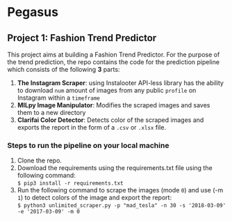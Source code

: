 # Pegasus

## Project 1: Fashion Trend Predictor

This project aims at building a Fashion Trend Predictor. For the purpose of the trend prediction, the repo contains the code for the prediction pipeline which consists of the following **3** parts:
  1. **The Instagram Scraper**: using Instalooter API-less library has the ability to download `num` amount of images from any public `profile` on Instagram within a `timeframe`
  2. **MILpy Image Manipulator**: Modifies the scraped images and saves them to a new directory
  3. **Clarifai Color Detector**: Detects color of the scraped images and exports the report in the form of a `.csv` or `.xlsx` file.
  
  ### Steps to run the pipeline on your local machine
  1. Clone the repo.
  2. Download the requirements using the requirements.txt file using the following command:
  </br>`$ pip3 install -r requirements.txt`
  3. Run the following command to scrape the images (mode `0`) and use (-m `1`) to detect colors of the image and export the report:
  </br>`$ python3 unlimited_scraper.py -p "mad_tesla" -n 30 -s '2018-03-09' -e '2017-03-09' -m 0 `
